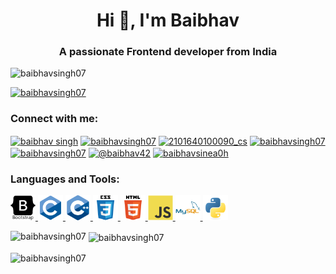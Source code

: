 <h1 align="center">Hi 👋, I'm Baibhav</h1>
<h3 align="center">A passionate Frontend developer from India</h3>

<p align="left"> <img src="https://komarev.com/ghpvc/?username=baibhavsingh07&label=Profile%20views&color=0e75b6&style=flat" alt="baibhavsingh07" /> </p>

<p align="left"> <a href="https://github.com/ryo-ma/github-profile-trophy"><img src="https://github-profile-trophy.vercel.app/?username=baibhavsingh07" alt="baibhavsingh07" /></a> </p>

<h3 align="left">Connect with me:</h3>
<p align="left">
<a href="https://linkedin.com/in/baibhav singh" target="blank"><img align="center" src="https://raw.githubusercontent.com/rahuldkjain/github-profile-readme-generator/master/src/images/icons/Social/linked-in-alt.svg" alt="baibhav singh" height="30" width="40" /></a>
<a href="https://www.codechef.com/users/baibhavsingh07" target="blank"><img align="center" src="https://cdn.jsdelivr.net/npm/simple-icons@3.1.0/icons/codechef.svg" alt="baibhavsingh07" height="30" width="40" /></a>
<a href="https://www.hackerrank.com/2101640100090_cs" target="blank"><img align="center" src="https://raw.githubusercontent.com/rahuldkjain/github-profile-readme-generator/master/src/images/icons/Social/hackerrank.svg" alt="2101640100090_cs" height="30" width="40" /></a>
<a href="https://codeforces.com/profile/baibhavsingh07" target="blank"><img align="center" src="https://raw.githubusercontent.com/rahuldkjain/github-profile-readme-generator/master/src/images/icons/Social/codeforces.svg" alt="baibhavsingh07" height="30" width="40" /></a>
<a href="https://www.leetcode.com/baibhavsingh07" target="blank"><img align="center" src="https://raw.githubusercontent.com/rahuldkjain/github-profile-readme-generator/master/src/images/icons/Social/leet-code.svg" alt="baibhavsingh07" height="30" width="40" /></a>
<a href="https://www.hackerearth.com/@baibhav42" target="blank"><img align="center" src="https://raw.githubusercontent.com/rahuldkjain/github-profile-readme-generator/master/src/images/icons/Social/hackerearth.svg" alt="@baibhav42" height="30" width="40" /></a>
<a href="https://auth.geeksforgeeks.org/user/baibhavsinea0h" target="blank"><img align="center" src="https://raw.githubusercontent.com/rahuldkjain/github-profile-readme-generator/master/src/images/icons/Social/geeks-for-geeks.svg" alt="baibhavsinea0h" height="30" width="40" /></a>
</p>

<h3 align="left">Languages and Tools:</h3>
<p align="left"> <a href="https://getbootstrap.com" target="_blank" rel="noreferrer"> <img src="https://raw.githubusercontent.com/devicons/devicon/master/icons/bootstrap/bootstrap-plain-wordmark.svg" alt="bootstrap" width="40" height="40"/> </a> <a href="https://www.cprogramming.com/" target="_blank" rel="noreferrer"> <img src="https://raw.githubusercontent.com/devicons/devicon/master/icons/c/c-original.svg" alt="c" width="40" height="40"/> </a> <a href="https://www.w3schools.com/cpp/" target="_blank" rel="noreferrer"> <img src="https://raw.githubusercontent.com/devicons/devicon/master/icons/cplusplus/cplusplus-original.svg" alt="cplusplus" width="40" height="40"/> </a> <a href="https://www.w3schools.com/css/" target="_blank" rel="noreferrer"> <img src="https://raw.githubusercontent.com/devicons/devicon/master/icons/css3/css3-original-wordmark.svg" alt="css3" width="40" height="40"/> </a> <a href="https://www.w3.org/html/" target="_blank" rel="noreferrer"> <img src="https://raw.githubusercontent.com/devicons/devicon/master/icons/html5/html5-original-wordmark.svg" alt="html5" width="40" height="40"/> </a> <a href="https://developer.mozilla.org/en-US/docs/Web/JavaScript" target="_blank" rel="noreferrer"> <img src="https://raw.githubusercontent.com/devicons/devicon/master/icons/javascript/javascript-original.svg" alt="javascript" width="40" height="40"/> </a> <a href="https://www.mysql.com/" target="_blank" rel="noreferrer"> <img src="https://raw.githubusercontent.com/devicons/devicon/master/icons/mysql/mysql-original-wordmark.svg" alt="mysql" width="40" height="40"/> </a> <a href="https://www.python.org" target="_blank" rel="noreferrer"> <img src="https://raw.githubusercontent.com/devicons/devicon/master/icons/python/python-original.svg" alt="python" width="40" height="40"/> </a> </p>

<p><img align="left" src="https://github-readme-stats.vercel.app/api/top-langs?username=baibhavsingh07&show_icons=true&locale=en&layout=compact" alt="baibhavsingh07" /></p>

<p>&nbsp;<img align="center" src="https://github-readme-stats.vercel.app/api?username=baibhavsingh07&show_icons=true&locale=en" alt="baibhavsingh07" /></p>

<p><img align="center" src="https://github-readme-streak-stats.herokuapp.com/?user=baibhavsingh07&" alt="baibhavsingh07" /></p>
